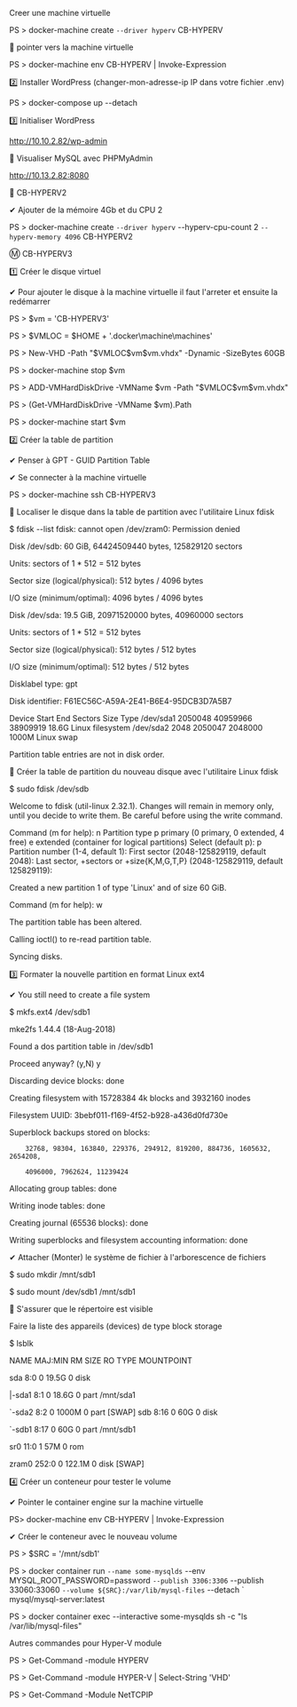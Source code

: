 Creer une machine virtuelle

PS > docker-machine create `
      --driver hyperv `
      CB-HYPERV
      
📌 pointer vers la machine virtuelle

PS > docker-machine env CB-HYPERV | Invoke-Expression

2️⃣ Installer WordPress (changer-mon-adresse-ip IP dans votre fichier .env)

PS > docker-compose up --detach

3️⃣ Initialiser WordPress

http://10.10.2.82/wp-admin

📌 Visualiser MySQL avec PHPMyAdmin

http://10.13.2.82:8080

📗 CB-HYPERV2

✔ Ajouter de la mémoire 4Gb et du CPU 2

PS > docker-machine create `
      --driver hyperv `
      --hyperv-cpu-count 2 `
      --hyperv-memory 4096 `
      CB-HYPERV2
      
Ⓜ️ CB-HYPERV3

1️⃣ Créer le disque virtuel

✔ Pour ajouter le disque à la machine virtuelle il faut l'arreter et ensuite la redémarrer

PS > $vm = 'CB-HYPERV3'

PS > $VMLOC = $HOME + '\.docker\machine\machines\'

PS > New-VHD -Path "$VMLOC\$vm\$vm.vhdx" -Dynamic -SizeBytes 60GB

PS > docker-machine stop $vm

PS > ADD-VMHardDiskDrive -VMName $vm -Path "$VMLOC\$vm\$vm.vhdx"

PS > (Get-VMHardDiskDrive -VMName $vm).Path

PS > docker-machine start $vm

2️⃣ Créer la table de partition

✔ Penser à GPT - GUID Partition Table

✔ Se connecter à la machine virtuelle

PS > docker-machine ssh CB-HYPERV3

📌 Localiser le disque dans la table de partition avec l'utilitaire Linux fdisk

$ fdisk --list
fdisk: cannot open /dev/zram0: Permission denied

Disk /dev/sdb: 60 GiB, 64424509440 bytes, 125829120 sectors

Units: sectors of 1 * 512 = 512 bytes

Sector size (logical/physical): 512 bytes / 4096 bytes

I/O size (minimum/optimal): 4096 bytes / 4096 bytes

Disk /dev/sda: 19.5 GiB, 20971520000 bytes, 40960000 sectors

Units: sectors of 1 * 512 = 512 bytes

Sector size (logical/physical): 512 bytes / 512 bytes

I/O size (minimum/optimal): 512 bytes / 512 bytes

Disklabel type: gpt

Disk identifier: F61EC56C-A59A-2E41-B6E4-95DCB3D7A5B7

Device       Start      End  Sectors  Size Type
/dev/sda1  2050048 40959966 38909919 18.6G Linux filesystem
/dev/sda2     2048  2050047  2048000 1000M Linux swap

Partition table entries are not in disk order.

📌 Créer la table de partition du nouveau disque avec l'utilitaire Linux fdisk

$ sudo fdisk /dev/sdb

Welcome to fdisk (util-linux 2.32.1).
Changes will remain in memory only, until you decide to write them.
Be careful before using the write command.


Command (m for help): n
Partition type
   p   primary (0 primary, 0 extended, 4 free)
   e   extended (container for logical partitions)
Select (default p): p
Partition number (1-4, default 1):
First sector (2048-125829119, default 2048):
Last sector, +sectors or +size{K,M,G,T,P} (2048-125829119, default 125829119):

Created a new partition 1 of type 'Linux' and of size 60 GiB.

Command (m for help): w

The partition table has been altered.

Calling ioctl() to re-read partition table.

Syncing disks.

3️⃣ Formater la nouvelle partition en format Linux ext4

✔ You still need to create a file system

$ mkfs.ext4 /dev/sdb1

mke2fs 1.44.4 (18-Aug-2018)

Found a dos partition table in /dev/sdb1

Proceed anyway? (y,N) y

Discarding device blocks: done

Creating filesystem with 15728384 4k blocks and 3932160 inodes

Filesystem UUID: 3bebf011-f169-4f52-b928-a436d0fd730e

Superblock backups stored on blocks:

        32768, 98304, 163840, 229376, 294912, 819200, 884736, 1605632, 2654208,
        
        4096000, 7962624, 11239424

Allocating group tables: done

Writing inode tables: done

Creating journal (65536 blocks): done

Writing superblocks and filesystem accounting information:
done

✔ Attacher (Monter) le système de fichier à l'arborescence de fichiers

$ sudo mkdir /mnt/sdb1

$ sudo mount /dev/sdb1 /mnt/sdb1

📗 S'assurer que le répertoire est visible

Faire la liste des appareils (devices) de type block storage

$ lsblk

NAME   MAJ:MIN RM   SIZE RO TYPE MOUNTPOINT

sda      8:0    0  19.5G  0 disk

|-sda1   8:1    0  18.6G  0 part /mnt/sda1

`-sda2   8:2    0  1000M  0 part [SWAP]
sdb      8:16   0    60G  0 disk

`-sdb1   8:17   0    60G  0 part /mnt/sdb1

sr0     11:0    1    57M  0 rom

zram0  252:0    0 122.1M  0 disk [SWAP]

4️⃣ Créer un conteneur pour tester le volume

✔ Pointer le container engine sur la machine virtuelle

PS> docker-machine env CB-HYPERV | Invoke-Expression

✔ Créer le conteneur avec le nouveau volume

PS > $SRC = '/mnt/sdb1'

PS > docker container run `
         --name some-mysqlds `
         --env MYSQL_ROOT_PASSWORD=password `
         --publish 3306:3306 `
         --publish 33060:33060 `
         --volume ${SRC}:/var/lib/mysql-files `
         --detach `
         mysql/mysql-server:latest
         
PS > docker container exec --interactive some-mysqlds sh -c "ls /var/lib/mysql-files"

Autres commandes pour Hyper-V module

PS > Get-Command -module HYPERV

PS > Get-Command -module HYPER-V | Select-String 'VHD'

PS > Get-Command -Module NetTCPIP
